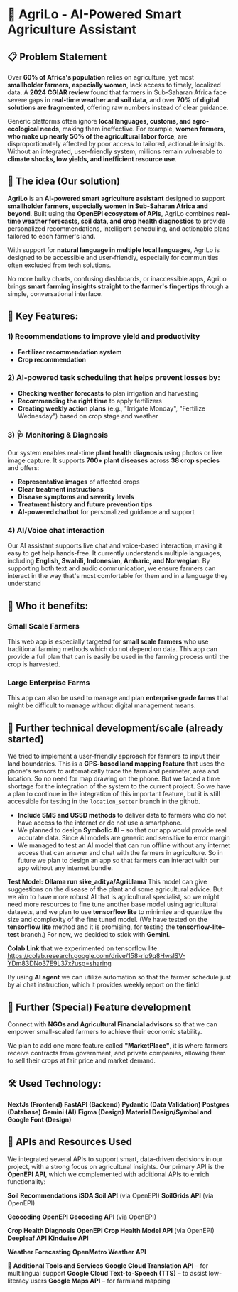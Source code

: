 # 🌾 AgriLo - AI-Powered Smart Agriculture Assistant

## 📋 Problem Statement

Over **60% of Africa's population** relies on agriculture, yet most **smallholder farmers, especially women**, lack access to timely, localized data. A **2024 CGIAR review** found that farmers in Sub-Saharan Africa face severe gaps in **real-time weather and soil data**, and over **70% of digital solutions are fragmented**, offering raw numbers instead of clear guidance.

Generic platforms often ignore **local languages, customs, and agro-ecological needs**, making them ineffective. For example, **women farmers, who make up nearly 50% of the agricultural labor force**, are disproportionately affected by poor access to tailored, actionable insights. Without an integrated, user-friendly system, millions remain vulnerable to **climate shocks, low yields, and inefficient resource use**.

## 🎯 The idea (Our solution)

**AgriLo** is an **AI-powered smart agriculture assistant** designed to support **smallholder farmers, especially women in Sub-Saharan Africa and beyond**. Built using the **OpenEPI ecosystem of APIs**, AgriLo combines **real-time weather forecasts, soil data, and crop health diagnostics** to provide personalized recommendations, intelligent scheduling, and actionable plans tailored to each farmer's land.

With support for **natural language in multiple local languages**, AgriLo is designed to be accessible and user-friendly, especially for communities often excluded from tech solutions.

No more bulky charts, confusing dashboards, or inaccessible apps, AgriLo brings **smart farming insights straight to the farmer's fingertips** through a simple, conversational interface.

## 🚀 Key Features:

### 1) **Recommendations** to improve yield and productivity
- **Fertilizer recommendation system**
- **Crop recommendation**

### 2) **AI-powered task scheduling** that helps prevent losses by:
- **Checking weather forecasts** to plan irrigation and harvesting
- **Recommending the right time** to apply fertilizers
- **Creating weekly action plans** (e.g., "Irrigate Monday", "Fertilize Wednesday") based on crop stage and weather

### 3) 🩺 **Monitoring & Diagnosis**
Our system enables real-time **plant health diagnosis** using photos or live image capture. It supports **700+ plant diseases** across **38 crop species** and offers:
- **Representative images** of affected crops
- **Clear treatment instructions**
- **Disease symptoms and severity levels**
- **Treatment history and future prevention tips**
- **AI-powered chatbot** for personalized guidance and support

### 4) **AI/Voice chat interaction**
Our AI assistant supports live chat and voice-based interaction, making it easy to get help hands-free. It currently understands multiple languages, including **English, Swahili, Indonesian, Amharic, and Norwegian**. By supporting both text and audio communication, we ensure farmers can interact in the way that's most comfortable for them and in a language they understand

## 👥 Who it benefits:

### **Small Scale Farmers**
This web app is especially targeted for **small scale farmers** who use traditional farming methods which do not depend on data. This app can provide a full plan that can is easily be used in the farming process until the crop is harvested.

### **Large Enterprise Farms**
This app can also be used to manage and plan **enterprise grade farms** that might be difficult to manage without digital management means.

## 🚀 Further technical development/scale (already started)

We tried to implement a user-friendly approach for farmers to input their land boundaries. This is a **GPS-based land mapping feature** that uses the phone's sensors to automatically trace the farmland perimeter, area and location. So no need for map drawing on the phone. But we faced a time shortage for the integration of the system to the current project. So we have a plan to continue in the integration of this important feature, but it is still accessible for testing in the `location_setter` branch in the github.

- **Include SMS and USSD methods** to deliver data to farmers who do not have access to the internet or do not use a smartphone.
- We planned to design **Symbolic AI** – so that our app would provide real accurate data. Since AI models are generic and sensitive to error margin
- We managed to test an AI model that can run offline without any internet access that can answer and chat with the farmers in agriculture. So in future we plan to design an app so that farmers can interact with our app without any internet bundle.

**Test Model:**      **Ollama run sike_aditya/AgriLlama**
This model can give suggestions on the disease of the plant and some agricultural advice. But we aim to have more robust AI that is agricultural specialist, so we might need more resources to fine tune another base model using agricultural datasets, and we plan to use **tensorflow lite** to minimize and quantize the size and complexity of the fine tuned model. (We have tested on the **tensorflow lite** method and it is promising, for testing the **tensorflow-lite-test** branch.) For now, we decided to stick with **Gemini**.

**Colab Link** that we experimented on tensorflow lite: 
https://colab.research.google.com/drive/158-rip9q8HwslSV-YDm83DNo37E9L37x?usp=sharing

By using **AI agent** we can utilize automation so that the farmer schedule just by ai chat instruction, which it provides weekly report on the field

## 🔮 Further (Special) Feature development

Connect with **NGOs and Agricultural Financial advisors** so that we can empower small-scaled farmers to achieve their economic stability.

We plan to add one more feature called **"MarketPlace"**, it is where farmers receive contracts from government, and private companies, allowing them to sell their crops at fair price and market demand.

## 🛠️ Used Technology:

**NextJs (Frontend)**
**FastAPI (Backend)**
**Pydantic (Data Validation)**
**Postgres (Database)**
**Gemini (AI)**
**Figma (Design)**
**Material Design/Symbol and Google Font (Design)**

## 🔌 APIs and Resources Used

We integrated several APIs to support smart, data-driven decisions in our project, with a strong focus on agricultural insights. Our primary API is the **OpenEPI API**, which we complemented with additional APIs to enrich functionality:

**Soil Recommendations**
**iSDA Soil API** (via OpenEPI)
**SoilGrids API** (via OpenEPI)

**Geocoding**
**OpenEPI Geocoding API** (via OpenEPI)

**Crop Health Diagnosis**
**OpenEPI Crop Health Model API** (via OpenEPI)
**Deepleaf API**
**Kindwise API**

**Weather Forecasting**
**OpenMetro Weather API**

🔧 **Additional Tools and Services**
**Google Cloud Translation API** – for multilingual support
**Google Cloud Text-to-Speech (TTS)** – to assist low-literacy users
**Google Maps API** – for farmland mapping
